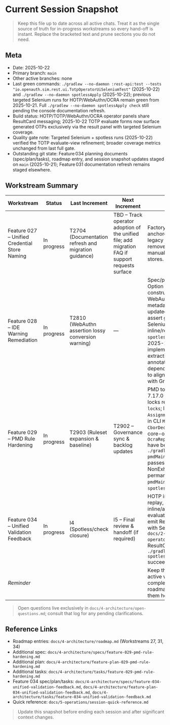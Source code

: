 # Current Session Snapshot

> Keep this file up to date across all active chats. Treat it as the single source of truth for in-progress workstreams so every hand-off is instant. Replace the bracketed text and prune sections you do not need.

## Meta
- Date: 2025-10-22
- Primary branch: `main`
- Other active branches: none
- Last green commands: `./gradlew --no-daemon :rest-api:test --tests "io.openauth.sim.rest.ui.TotpOperatorUiSeleniumTest"` (2025-10-22) and `./gradlew --no-daemon spotlessApply` (2025-10-22); previous targeted Selenium runs for HOTP/WebAuthn/OCRA remain green from 2025-10-21. Full `./gradlew --no-daemon spotlessApply check` still pending the console documentation refresh.
- Build status: HOTP/TOTP/WebAuthn/OCRA operator panels share ResultCard messaging; 2025-10-22 TOTP evaluate forms now surface generated OTPs exclusively via the result panel with targeted Selenium coverage.
- Quality gate note: Targeted Selenium + spotless runs (2025-10-22) verified the TOTP evaluate-view refinement; broader coverage metrics unchanged from last full gate.
- Outstanding git state: Feature 034 planning documents (spec/plan/tasks), roadmap entry, and session snapshot updates staged on `main` (2025-10-21); Feature 031 documentation refresh remains staged elsewhere.

## Workstream Summary
| Workstream | Status | Last Increment | Next Increment | Notes |
|------------|--------|----------------|----------------|-------|
| Feature 027 – Unified Credential Store Naming | In progress | T2704 (Documentation refresh and migration guidance) | TBD – Track operator adoption of the unified file; add migration FAQ if support requests surface | Factory/CLI/REST defaults anchored to `credentials.db`; legacy fallback checks removed, docs now instruct manual migration for existing stores. |
| Feature 028 – IDE Warning Remediation | In progress | T2810 (WebAuthn assertion lossy conversion warning) | — | Spec/plan/tasks added, Option B locked, TOTP constructors cleaned, WebAuthn attestation/REST metadata assertions updated; CLI/REST tests assert generated OTPs, Selenium suites verify inline/replay controls, full `spotlessApply check` passes; 2025-10-19 clarifications implemented (DTO extraction + SpotBugs annotation export); rest-api dependency lock refreshed to align `checker-qual` 3.51.1 with Gradle force. |
| Feature 029 – PMD Rule Hardening | In progress | T2903 (Ruleset expansion & baseline) | T2902 – Governance sync & backlog updates | PMD toolVersion bumped to 7.17.0 with dependency locks refreshed via `--write-locks`; legacy `AssignmentInOperand` findings in CLI `MaintenanceCli`, core `CborDecoder`/`SimpleJson`, and core-ocra `OcraReplayVerifierBenchmark` have been refactored and `./gradlew --no-daemon pmdMain pmdTest` now passes; NonExhaustiveSwitch added permanently with green `pmdMain pmdTest` + `spotlessApply check`. |
| Feature 034 – Unified Validation Feedback | In progress | I4 (Spotless/check closure) | I5 – Final review & handoff (if required) | HOTP inline/replay, TOTP replay, WebAuthn inline/attestation, and OCRA evaluate/replay flows now emit ResultCard messaging with Selenium coverage. `docs/2-how-to/use-ocra-operator-ui.md` covers the ResultCard behaviour and `./gradlew --no-daemon spotlessApply check` succeeded on 2025-10-22. |
| _Reminder_ |  |  |  | Keep this table limited to active workstreams; move completed features to the roadmap instead of tracking them here. |

> Open questions live exclusively in `docs/4-architecture/open-questions.md`; consult that log for any pending clarifications.

## Reference Links
- Roadmap entries: `docs/4-architecture/roadmap.md` (Workstreams 27, 31, 34)
- Additional spec: `docs/4-architecture/specs/feature-029-pmd-rule-hardening.md`
- Additional plan: `docs/4-architecture/feature-plan-029-pmd-rule-hardening.md`
- Additional tasks: `docs/4-architecture/tasks/feature-029-pmd-rule-hardening.md`
- Feature 034 spec/plan/tasks: `docs/4-architecture/specs/feature-034-unified-validation-feedback.md`, `docs/4-architecture/feature-plan-034-unified-validation-feedback.md`, `docs/4-architecture/tasks/feature-034-unified-validation-feedback.md`
- Quick reference: `docs/5-operations/session-quick-reference.md`

> Update this snapshot before ending each session and after significant context changes.
